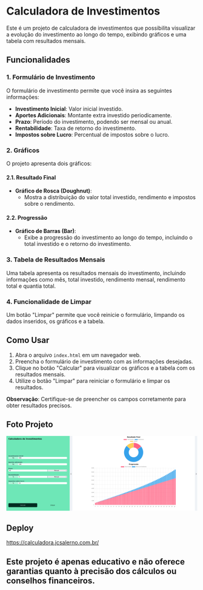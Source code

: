# Calculadora de Investimentos

Este é um projeto de calculadora de investimentos que possibilita visualizar a evolução do investimento ao longo do tempo, exibindo gráficos e uma tabela com resultados mensais.

## Funcionalidades

### 1. Formulário de Investimento

O formulário de investimento permite que você insira as seguintes informações:

- **Investimento Inicial**: Valor inicial investido.
- **Aportes Adicionais**: Montante extra investido periodicamente.
- **Prazo**: Período do investimento, podendo ser mensal ou anual.
- **Rentabilidade**: Taxa de retorno do investimento.
- **Impostos sobre Lucro**: Percentual de impostos sobre o lucro.

### 2. Gráficos

O projeto apresenta dois gráficos:

#### 2.1. Resultado Final

- **Gráfico de Rosca (Doughnut)**:
  - Mostra a distribuição do valor total investido, rendimento e impostos sobre o rendimento.

#### 2.2. Progressão

- **Gráfico de Barras (Bar)**:
  - Exibe a progressão do investimento ao longo do tempo, incluindo o total investido e o retorno do investimento.

### 3. Tabela de Resultados Mensais

Uma tabela apresenta os resultados mensais do investimento, incluindo informações como mês, total investido, rendimento mensal, rendimento total e quantia total.

### 4. Funcionalidade de Limpar

Um botão "Limpar" permite que você reinicie o formulário, limpando os dados inseridos, os gráficos e a tabela.

## Como Usar

1. Abra o arquivo `index.html` em um navegador web.
2. Preencha o formulário de investimento com as informações desejadas.
3. Clique no botão "Calcular" para visualizar os gráficos e a tabela com os resultados mensais.
4. Utilize o botão "Limpar" para reiniciar o formulário e limpar os resultados.

**Observação**: Certifique-se de preencher os campos corretamente para obter resultados precisos.

## Foto Projeto

![foto do projeto](foto-projeto.png)

## Deploy

https://calculadora.jcsalerno.com.br/

## Este projeto é apenas educativo e não oferece garantias quanto à precisão dos cálculos ou conselhos financeiros.
